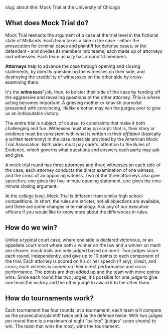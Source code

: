 slug: about
title: Mock Trial at the University of Chicago
<!-- title: About the Program -->



## What does Mock Trial do?

Mock Trial reenacts the argument of a case at the trial level in the
fictional state of Midlands. Each team takes a side in the case -
either the prosecution for criminal cases and plaintiff for defense
cases, or the defendant - and divides its members into teams, each
made up of attorneys and witnesses. Each team usually has around 10
members.

**Attorneys** help to advance the case through opening and closing
  statements, by directly questioning the witnesses on their side, and
  destroying the credibility of witnessses on the other side by
  cross-examining them.

It's the **witnesses'** job, then, to bolster their side of the case
by fending off the aggressive and revealing questions of the other
attorney. This is where acting becomes important. A grieving mother or
knavish journalist presented with convincing, lifelike emotion may win
the judges over to give us an indisputable victory.

The entire trial is subject, of course, to constraints that make it
both challenging and fun. Witnesses must stay on script: that is,
their story or evidence must be consistent with what is written in
their _affidavit_ (basically a written testimony) in the case
materials provided by the American Mock Trial Association. Both sides
must pay careful attention to the Rules of Evidence, which governs
what questions and answers each party may ask and give.

A mock trial round has three attorneys and three witnesses on each
side of the case; each attorney conducts the direct examination of one
witness, and the cross of an opposing witness. Two of the three
attorneys also give speeches; one gives the five-minute opening
statement, one gives the nine-minute closing argument.

At the college level, Mock Trial is different from similar high school
competitions. In short, the rules are stricter, not all objections are
available, and there are some changes in terminology. Ask any of our
executive officers if you would like to know more about the
differences in rules.

## How do we win?

Unlike a typical court case, where one side is declared victorious, or
an appellate court moot where both a winner on the law and a winner on
merit are chosen, mock trials are only judged based on merit. Two
judges score each round, independently, and give up to 10 points to
each component of the trial. Each attorney is scored on his or her
speech (if any), direct, and cross; each witness is scored on their
direct performance and cross performance. The points are then added up
and the team with more points wins. Since each round has two judges,
it's possible for one judge to give one team the victory and the other
judge to award it to the other team.

## How do tournaments work?

Each tournament has four rounds; at a tournament, each team will
compete as the prosecution/plaintiff twice and as the defense
twice. With two judges per round there is a maximum of eight "ballots"
(judges' score sheets) to win. The team that wins the most, wins the
tournament.

